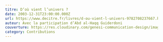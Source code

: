 ```yaml
---
titre: D’où vient l’univers ?
date: 2003-12-31T23:00:00.000Z
url: https://www.decitre.fr/livres/d-ou-vient-l-univers-9782708237667.html
auteur: Avec la participation d’Abd al-Haqq Guiderdoni
couverture: https://res.cloudinary.com/genesi-communication-design/image/upload/v1604656424/ihei/couvertures/publications-14_f4c87u.jpg
category: Contributions
---
```

